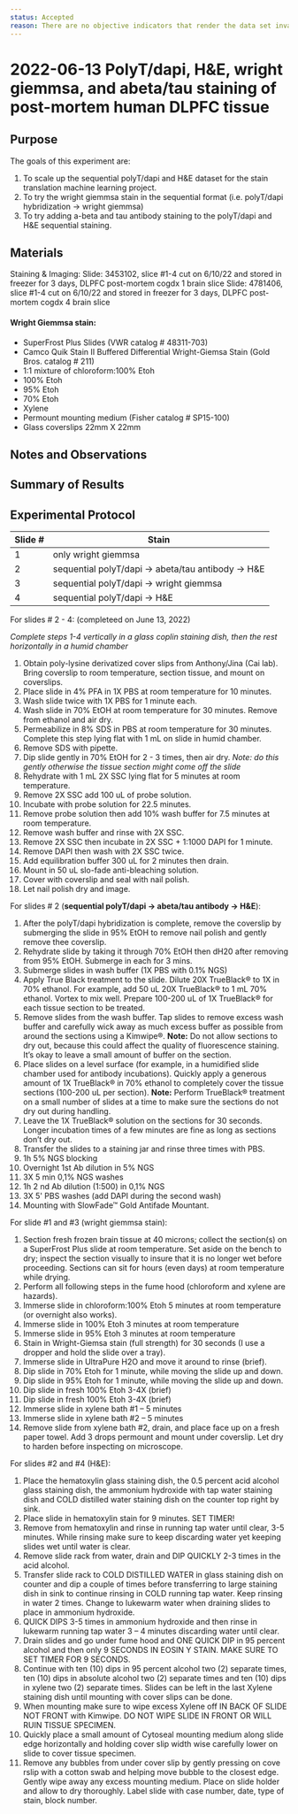 ```yaml
---
status: Accepted
reason: There are no objective indicators that render the data set invalid or suspect.
---
```


# 2022-06-13 PolyT/dapi, H&E, wright giemmsa, and abeta/tau staining of post-mortem human DLPFC tissue

## Purpose
The goals of this experiment are:
1. To scale up the sequential polyT/dapi and H&E dataset for the stain translation machine learning project. 
2. To try the wright giemmsa stain in the sequential format (i.e. polyT/dapi hybridization -> wright giemmsa)
3. To try adding a-beta and tau antibody staining to the polyT/dapi and H&E sequential staining. 

## Materials

Staining & Imaging: 
Slide: 3453102, slice #1-4 cut on 6/10/22 and stored in freezer for 3 days, DLPFC post-mortem cogdx 1 brain slice
Slide: 4781406, slice #1-4 cut on 6/10/22 and stored in freezer for 3 days, DLPFC post-mortem cogdx 4 brain slice

#### Wright Giemmsa stain: 
- SuperFrost Plus Slides (VWR catalog # 48311-703)
- Camco Quik Stain II Buffered Differential Wright-Giemsa Stain (Gold Bros. catalog # 211)
- 1:1 mixture of chloroform:100% Etoh
- 100% Etoh
- 95% Etoh
- 70% Etoh
- Xylene
- Permount mounting medium (Fisher catalog # SP15-100)
- Glass coverslips 22mm X 22mm

## Notes and Observations

## Summary of Results


## Experimental Protocol

| Slide # |       Stain        | 
| ------- | ------------------ |
|    1    | only wright giemmsa|
|    2    | sequential polyT/dapi -> abeta/tau antibody -> H&E |
|    3    | sequential polyT/dapi -> wright giemmsa |
|    4    | sequential polyT/dapi -> H&E |

For slides # 2 - 4: (completeed on June 13, 2022)

*Complete steps 1-4 vertically in a glass coplin staining dish, then the rest horizontally in a humid chamber*
1. Obtain poly-lysine derivatized cover slips from Anthony/Jina (Cai lab). Bring coverslip to room temperature, section tissue, and mount on coverslips.
2. Place slide in 4% PFA in 1X PBS at room temperature for 10 minutes.
3. Wash slide twice with 1X PBS for 1 minute each.
4. Wash slide in 70% EtOH at room temperature for 30 minutes. Remove from ethanol and air dry.
5. Permeabilize in 8% SDS in PBS at room temperature for 30 minutes. Complete this step lying flat with 1 mL on slide in humid chamber. 
6. Remove SDS with pipette. 
7. Dip slide gently in 70% EtOH for 2 - 3 times, then air dry. *Note: do this gently otherwise the tissue section might come off the slide*
8. Rehydrate with 1 mL 2X SSC lying flat for 5 minutes at room temperature. 
9. Remove 2X SSC  add 100 uL of probe solution. 
10. Incubate with probe solution for 22.5 minutes.
11. Remove probe solution then add 10% wash buffer for 7.5 minutes at room temperature. 
12. Remove wash buffer and rinse with 2X SSC. 
13. Remove 2X SSC then incubate in 2X SSC + 1:1000 DAPI for 1 minute.
14. Remove DAPI then wash with 2X SSC twice.
15. Add equilibration buffer 300 uL for 2 minutes then drain.
16. Mount in 50 uL slo-fade anti-bleaching solution.
17. Cover with coverslip and seal with nail polish. 
18. Let nail polish dry and image.

For slides # 2 (**sequential polyT/dapi -> abeta/tau antibody -> H&E**): 
1. After the polyT/dapi hybridization is complete, remove the coverslip by submerging the slide in 95% EtOH to remove nail polish and gently remove thee coverslip. 
2. Rehydrate slide by taking it through 70% EtOH then dH20 after removing from 95% EtOH. Submerge in each for 3 mins.
3. Submerge slides in wash buffer (1X PBS with 0.1% NGS)
4. Apply True Black treatment to the slide. Dilute 20X TrueBlack® to 1X in 70% ethanol. For example, add 50 uL 20X TrueBlack® to 1 mL 70% ethanol. Vortex to mix well. Prepare 100-200 uL of 1X TrueBlack® for each tissue section to be treated.
5. Remove slides from the wash buffer. Tap slides to remove excess wash buffer and carefully wick away as much excess buffer as possible from around the sections using a Kimwipe®. **Note:** Do not allow sections to dry out, because this could affect the quality of fluorescence staining. It’s okay to leave a small amount of buffer on the section.
7. Place slides on a level surface (for example, in a humidified slide chamber used for antibody incubations). Quickly apply a generous amount of 1X TrueBlack® in 70% ethanol to completely cover the tissue sections (100-200 uL per section). **Note:** Perform TrueBlack® treatment on a small number of slides at a time to make sure the sections do not dry out during handling.
8. Leave the 1X TrueBlack® solution on the sections for 30 seconds. Longer incubation times of a few minutes are fine as long as sections don’t dry out.
9. Transfer the slides to a staining jar and rinse three times with PBS.
10. 1h 5% NGS blocking
11. Overnight 1st Ab dilution in 5% NGS
12. 3X 5 min 0,1% NGS washes
13. 1h 2 nd Ab dilution (1:500) in 0,1% NGS
14. 3X 5' PBS washes (add DAPI during the second wash)
15. Mounting with SlowFade™ Gold Antifade Mountant.

For slide #1 and #3 (wright giemmsa stain):
1. Section fresh frozen brain tissue at 40 microns; collect the section(s) on a SuperFrost Plus slide at room temperature. Set aside on the bench to dry; inspect the section visually to insure that it is no longer wet before proceeding. Sections can sit for hours (even days) at room temperature while drying.
2. Perform all following steps in the fume hood (chloroform and xylene are hazards).
3. Immerse slide in chloroform:100% Etoh 5 minutes at room temperature (or overnight also works).
4. Immerse slide in 100% Etoh 3 minutes at room temperature
5. Immerse slide in 95% Etoh 3 minutes at room temperature
6. Stain in Wright-Giemsa stain (full strength) for 30 seconds (I use a dropper and hold the slide over a tray).
7. Immerse slide in UltraPure H2O and move it around to rinse (brief).
8. Dip slide in 70% Etoh for 1 minute, while moving the slide up and down.
9. Dip slide in 95% Etoh for 1 minute, while moving the slide up and down.
10. Dip slide in fresh 100% Etoh 3-4X (brief)
11. Dip slide in fresh 100% Etoh 3-4X (brief)
12. Immerse slide in xylene bath #1 – 5 minutes
13. Immerse slide in xylene bath #2 – 5 minutes
14. Remove slide from xylene bath #2, drain, and place face up on a fresh paper towel. Add 3 drops permount and mount under coverslip. Let dry to harden before inspecting on microscope.

For slides #2 and #4 (H&E): 
1. Place the hematoxylin glass staining dish, the 0.5 percent acid alcohol glass staining dish, the ammonium hydroxide with tap water staining dish and COLD distilled water staining dish on the counter top right by sink.
2. Place slide in hematoxylin stain for 9 minutes. SET TIMER!
3. Remove from hematoxylin and rinse in running tap water until clear, 3-5 minutes.  While rinsing make sure to keep discarding water yet keeping slides wet until water is clear.
4. Remove slide rack from water, drain and DIP QUICKLY 2-3 times in the acid alcohol.
5. Transfer slide rack to COLD DISTILLED WATER in glass staining dish on counter and dip a couple of times before transferring to large staining dish in sink to continue rinsing in COLD running tap water.  Keep rinsing in water 2 times.  Change to lukewarm water when draining slides to place in ammonium hydroxide.
6. QUICK DIPS 3-5 times in ammonium hydroxide and then rinse in lukewarm running tap water 3 – 4 minutes discarding water until clear.
7. Drain slides and go under fume hood and ONE QUICK DIP in 95 percent alcohol and then only 9 SECONDS IN EOSIN Y STAIN.  MAKE SURE TO SET TIMER FOR 9 SECONDS.
8. Continue with ten (10) dips in 95 percent alcohol two (2) separate times, ten (10) dips in absolute alcohol two (2) separate times and ten (10) dips in xylene two (2) separate times.  Slides can be left in the last Xylene staining dish until mounting with cover slips can be done.
9. When mounting make sure to wipe excess Xylene off  IN BACK OF SLIDE NOT FRONT with Kimwipe.  DO NOT WIPE SLIDE IN FRONT OR WILL RUIN TISSUE SPECIMEN.
10. Quickly place a small amount of Cytoseal mounting medium along slide edge horizontally and holding cover slip width wise carefully lower on slide to cover tissue specimen.
11. Remove any bubbles from under cover slip by gently pressing on cove rslip with a cotton swab and helping move bubble to the closest edge. Gently wipe away any excess mounting medium. Place on slide holder and allow to dry thoroughly. Label slide with case number, date, type of stain, block number.

